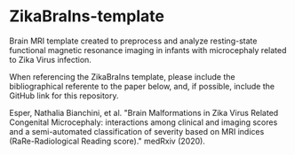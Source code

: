 # ZikaBraIns-template

Brain MRI template created to preprocess and analyze resting-state functional magnetic resonance imaging in infants with microcephaly related to Zika Virus infection.

When referencing the ZikaBraIns template, please include the bibliographical referente to the paper below, and, if possible, include the GitHub link for this repository.

Esper, Nathalia Bianchini, et al. "Brain Malformations in Zika Virus Related Congenital Microcephaly: interactions among clinical and imaging scores and a semi-automated classification of severity based on MRI indices (RaRe-Radiological Reading score)." medRxiv (2020).

